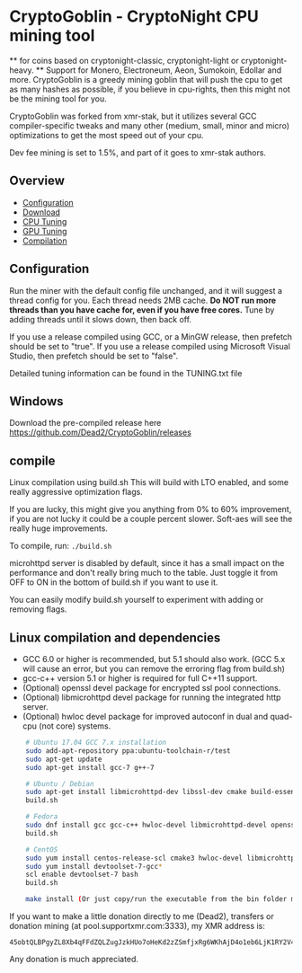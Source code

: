 # CryptoGoblin - CryptoNight CPU mining tool
** for coins based on cryptonight-classic, cryptonight-light or cryptonight-heavy.
** Support for Monero, Electroneum, Aeon, Sumokoin, Edollar and more.
CryptoGoblin is a greedy mining goblin that will push the cpu to get as many hashes as possible,
if you believe in cpu-rights, then this might not be the mining tool for you.

CryptoGoblin was forked from xmr-stak, but it utilizes several GCC compiler-specific tweaks and
many other (medium, small, minor and micro) optimizations to get the most speed out of your cpu.

Dev fee mining is set to 1.5%, and part of it goes to xmr-stak authors.

## Overview
* [Configuration](#configuration)
* [Download](https://github.com/Dead2/CryptoGoblin/releases)
* [CPU Tuning](doc/tuning-cpu.md)
* [GPU Tuning](doc/tuning-gpu.md)
* [Compilation](#compile)

## Configuration
Run the miner with the default config file unchanged, and it will suggest a thread config for you.
Each thread needs 2MB cache.
**Do NOT run more threads than you have cache for, even if you have free cores.**
Tune by adding threads until it slows down, then back off.

If you use a release compiled using GCC, or a MinGW release, then prefetch should be set to "true".
If you use a release compiled using Microsoft Visual Studio, then prefetch should be set to "false".

Detailed tuning information can be found in the TUNING.txt file

## Windows
Download the pre-compiled release here https://github.com/Dead2/CryptoGoblin/releases

## compile
Linux compilation using build.sh
This will build with LTO enabled, and some really aggressive optimization flags.

If you are lucky, this might give you anything from 0% to 60% improvement, if you are not lucky
it could be a couple percent slower. Soft-aes will see the really huge improvements.

To compile, run:
`./build.sh`

microhttpd server is disabled by default, since it has a small impact on the performance
and don't really bring much to the table. Just toggle it from OFF to ON in the bottom of
build.sh if you want to use it.

You can easily modify build.sh yourself to experiment with adding or removing flags.


## Linux compilation and dependencies
- GCC 6.0 or higher is recommended, but 5.1 should also work.
  (GCC 5.x will cause an error, but you can remove the erroring flag from build.sh)
- gcc-c++ version 5.1 or higher is required for full C++11 support.
- (Optional) openssl devel package for encrypted ssl pool connections.
- (Optional) libmicrohttpd devel package for running the integrated http server.
- (Optional) hwloc devel package for improved autoconf in dual and quad-cpu (not core) systems.

```bash
    # Ubuntu 17.04 GCC 7.x installation
    sudo add-apt-repository ppa:ubuntu-toolchain-r/test
    sudo apt-get update
    sudo apt-get install gcc-7 g++-7

    # Ubuntu / Debian
    sudo apt-get install libmicrohttpd-dev libssl-dev cmake build-essential libhwloc-dev
    build.sh

    # Fedora
    sudo dnf install gcc gcc-c++ hwloc-devel libmicrohttpd-devel openssl-devel cmake
    build.sh

    # CentOS
    sudo yum install centos-release-scl cmake3 hwloc-devel libmicrohttpd-devel openssl-devel
    sudo yum install devtoolset-7-gcc*
    scl enable devtoolset-7 bash
    build.sh

    make install (Or just copy/run the executable from the bin folder manually)
```


If you want to make a little donation directly to me (Dead2), transfers or donation mining (at pool.supportxmr.com:3333), my XMR address is:
```
45obtQLBPgyZL8Xb4qFFdZQLZugJzkHUo7oHeKd2zZSmfjxRg6WKhAjD4o1eb6LjK1RY2V4sp1nmDAity9Ks9NvZHw8z1EL
```
Any donation is much appreciated.


